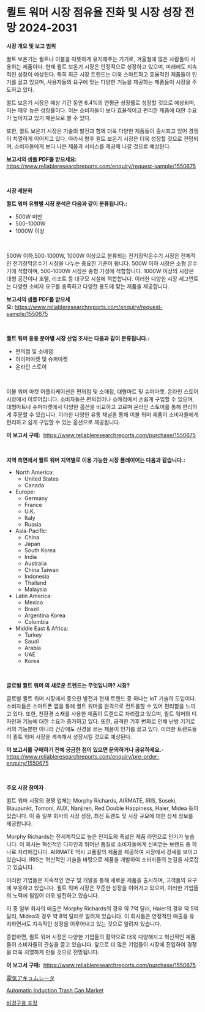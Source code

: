 <p><h1>퀼트 워머 시장 점유율 진화 및 시장 성장 전망 2024-2031</h1></p><p><strong>시장 개요 및 보고 범위</strong></p>
<p><p>퀼트 보온기는 퀼트나 이불을 따뜻하게 유지해주는 기기로, 겨울철에 많은 사람들이 사용하는 제품이다. 현재 퀼트 보온기 시장은 안정적으로 성장하고 있으며, 미래에도 지속적인 성장이 예상된다. 특히 최근 시장 트렌드는 더욱 스마트하고 효율적인 제품들이 인기를 끌고 있으며, 사용자들의 요구에 맞는 다양한 기능을 제공하는 제품들이 시장을 주도하고 있다.</p><p>퀼트 보온기 시장은 예상 기간 동안 6.4%의 연평균 성장률로 성장할 것으로 예상되며, 이는 매우 높은 성장률이다. 이는 소비자들이 보다 효율적이고 편리한 제품에 대한 수요가 높아지고 있기 때문으로 볼 수 있다.</p><p>또한, 퀼트 보온기 시장은 기술의 발전과 함께 더욱 다양한 제품들이 출시되고 있어 경쟁이 치열하게 이어지고 있다. 따라서 향후 퀼트 보온기 시장은 더욱 성장할 것으로 전망되며, 소비자들에게 보다 나은 제품과 서비스를 제공해 나갈 것으로 예상된다.</p></p>
<p><strong>보고서의 샘플 PDF를 받으세요:</strong> <a href="https://www.reliableresearchreports.com/enquiry/request-sample/1550675">https://www.reliableresearchreports.com/enquiry/request-sample/1550675</a></p>
<p>&nbsp;</p>
<p><strong>시장 세분화</strong></p>
<p><strong>퀼트 워머 유형별 시장 분석은 다음과 같이 분류됩니다.:</strong></p>
<p><ul><li>500W 미만</li><li>500-1000W</li><li>1000W 이상</li></ul></p>
<p>&nbsp;</p>
<p><p>500W 이하,500-1000W, 1000W 이상으로 분류되는 전기장막온수기 시장은 전체적인 전기장막온수기 시장을 나누는 중요한 기준이 됩니다. 500W 이하 시장은 소형 온수기에 적합하며, 500-1000W 시장은 중형 가정에 적합합니다. 1000W 이상의 시장은 대형 공간이나 호텔, 리조트 등 대규모 시설에 적합합니다. 이러한 다양한 시장 세그먼트는 다양한 소비자 요구를 충족하고 다양한 용도에 맞는 제품을 제공합니다.</p></p>
<p><strong>보고서의 샘플 PDF를 받으세요:</strong>&nbsp;<a href="https://www.reliableresearchreports.com/enquiry/request-sample/1550675">https://www.reliableresearchreports.com/enquiry/request-sample/1550675</a></p>
<p>&nbsp;</p>
<p><strong> 퀼트 워머 응용 분야별 시장 산업 조사는 다음과 같이 분류됩니다.:</strong></p>
<p><ul><li>편의점 및 소매점</li><li>하이퍼마켓 및 슈퍼마켓</li><li>온라인 스토어</li></ul></p>
<p>&nbsp;</p>
<p><p>이불 워머 마켓 어플리케이션은 편의점 및 소매점, 대형마트 및 슈퍼마켓, 온라인 스토어 시장에서 이루어집니다. 소비자들은 편의점이나 소매점에서 손쉽게 구입할 수 있으며, 대형마트나 슈퍼마켓에서 다양한 옵션을 비교하고 고르며 온라인 스토어를 통해 편리하게 주문할 수 있습니다. 이러한 다양한 유통 채널을 통해 이불 워머 제품이 소비자들에게 편리하고 쉽게 구입할 수 있는 옵션으로 제공됩니다.</p></p>
<p><strong>이 보고서 구매:</strong>&nbsp; <a href="https://www.reliableresearchreports.com/purchase/1550675">https://www.reliableresearchreports.com/purchase/1550675</a></p>
<p>&nbsp;</p>
<p><strong>지역 측면에서 퀼트 워머 지역별로 이용 가능한 시장 플레이어는 다음과 같습니다.:</strong></p>
<p><ul>
    <li>
        North America:
        <ul>
            <li>United States</li>
            <li>Canada</li>
        </ul>
    </li>
    <li>
        Europe:
        <ul>
            <li>Germany</li>
            <li>France</li>
            <li>U.K.</li>
            <li>Italy</li>
            <li>Russia</li>
        </ul>
    </li>
    <li>
        Asia-Pacific:
        <ul>
            <li>China</li>
            <li>Japan</li>
            <li>South Korea</li>
            <li>India</li>
            <li>Australia</li>
            <li>China Taiwan</li>
            <li>Indonesia</li>
            <li>Thailand</li>
            <li>Malaysia</li>
        </ul>
    </li>
    <li>
        Latin America:
        <ul>
            <li>Mexico</li>
            <li>Brazil</li>
            <li>Argentina Korea</li>
            <li>Colombia</li>
        </ul>
    </li>
    <li>
        Middle East & Africa:
        <ul>
            <li>Turkey</li>
            <li>Saudi</li>
            <li>Arabia</li>
            <li>UAE</li>
            <li>Korea</li>
        </ul>
    </li>
    </ul></p>
<p>&nbsp;</p>
<p><strong>글로벌 퀼트 워머 의 새로운 트렌드는 무엇입니까? 시장?</strong></p>
<p><p>글로벌 퀼트 워머 시장에서 중요한 발전과 현재 트렌드 중 하나는 IoT 기술의 도입이다. 소비자들은 스마트폰 앱을 통해 퀼트 워머를 원격으로 컨트롤할 수 있어 편리함을 느끼고 있다. 또한, 친환경 소재를 사용한 제품이 트렌드로 자리잡고 있으며, 퀼트 워머의 디자인과 기능에 대한 수요가 증가하고 있다. 또한, 급격한 기후 변화로 인해 난방 기기로서의 기능뿐만 아니라 건강에도 신경을 쓰는 제품이 인기를 끌고 있다. 이러한 트렌드들이 퀼트 워머 시장을 계속해서 성장시킬 것으로 예상된다.</p></p>
<p><strong>이 보고서를 구매하기 전에 궁금한 점이 있으면 문의하거나 공유하세요.</strong>- <a href="https://www.reliableresearchreports.com/enquiry/pre-order-enquiry/1550675">https://www.reliableresearchreports.com/enquiry/pre-order-enquiry/1550675</a></p>
<p>&nbsp;</p>
<p><strong>주요 시장 참여자</strong></p>
<p><p>퀼트 워머 시장의 경쟁 업체는 Morphy Richards, AIRMATE, IRIS, Soseki, Blaupunkt, Tomoni, AUX, Nanjiren, Red Double Happiness, Haier, Midea 등이 있습니다. 이 중 일부 회사의 시장 성장, 최신 트렌드 및 시장 규모에 대한 상세 정보를 제공합니다.</p><p>Morphy Richards는 전세계적으로 높은 인지도와 폭넓은 제품 라인으로 인기가 높습니다. 이 회사는 혁신적인 디자인과 뛰어난 품질로 소비자들에게 신뢰받는 브랜드 중 하나로 자리매깁니다. AIRMATE 역시 고품질의 제품을 제공하여 시장에서 강세를 보이고 있습니다. IRIS는 혁신적인 기술을 바탕으로 제품을 개발하여 소비자들의 눈길을 사로잡고 있습니다.</p><p>이러한 기업들은 지속적인 연구 및 개발을 통해 새로운 제품을 출시하며, 고객들의 요구에 부응하고 있습니다. 퀼트 워머 시장은 꾸준한 성장을 이어가고 있으며, 이러한 기업들의 노력에 힘입어 더욱 발전하고 있습니다.</p><p>이 중 일부 회사의 매출은 Morphy Richards의 경우 약 7억 달러, Haier의 경우 약 5억 달러, Midea의 경우 약 8억 달러로 알려져 있습니다. 이 회사들은 안정적인 매출을 유지하면서도 지속적인 성장을 이루어내고 있는 것으로 알려져 있습니다.</p><p>종합하면, 퀼트 워머 시장은 다양한 기업들의 활약으로 더욱 다양해지고 혁신적인 제품들이 소비자들의 관심을 끌고 있습니다. 앞으로 더 많은 기업들이 시장에 진입하여 경쟁을 더욱 치열하게 만들 것으로 전망됩니다.</p></p>
<p><strong>이 보고서 구매:</strong>&nbsp;&nbsp;<a href="https://www.reliableresearchreports.com/purchase/1550675">https://www.reliableresearchreports.com/purchase/1550675</a></p>
<p><p><a href="https://github.com/xnljig2898992/Market-Research-Report-List-1/blob/main/41963137343.md">電気アキュムレータ</a></p><p><a href="https://github.com/PeterParrish5/Market-Research-Report-List-4/blob/main/automatic-induction-trash-can-market.md">Automatic Induction Trash Can Market</a></p><p><a href="https://github.com/lzrvbyqzftro57/Market-Research-Report-List-1/blob/main/39340986211.md">비경구용 포장</a></p></p>
